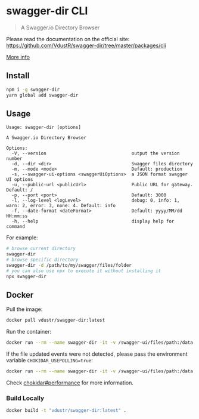 # swagger-dir CLI

> A Swagger.io Directory Browser

Please read the documentation on the official site: <https://github.com/VdustR/swagger-dir/tree/master/packages/cli>

[More info](../../README.md)

## Install

```sh
npm i -g swagger-dir
yarn global add swagger-dir
```

## Usage

```
Usage: swagger-dir [options]

A Swagger.io Directory Browser

Options:
  -V, --version                                output the version number
  -d, --dir <dir>                              Swagger files directory
  -m, --mode <mode>                            Default: production
  -s, --swagger-ui-options <swaggerUiOptions>  a JSON format swagger UI options
  -u, --public-url <publicUrl>                 Public URL for gateway. Default: /
  -p, --port <port>                            Default: 3000
  -l, --log-level <logLevel>                   debug: 0, info: 1, warn: 2, error: 3, none: 4. Default: info
  -f, --date-format <dateFormat>               Default: yyyy/MM/dd HH:mm:ss
  -h, --help                                   display help for command
```

For example:

```sh
# browse current directory
swagger-dir
# browse specific directory
swagger-dir -d /path/to/my/swagger/files/folder
# you can also use npx to execute it without installing it
npx swagger-dir
```

## Docker

Pull the image:

```sh
docker pull vdustr/swagger-dir:latest
```

Run the container:

```sh
docker run --rm --name swagger-dir -it -v /swagger-ui/files/path:/data -p 80:3000 vdustr/swagger-dir:latest
```

If the file updated events were not detected, please pass the environment variable `CHOKIDAR_USEPOLLING=true`:

```sh
docker run --rm --name swagger-dir -it -v /swagger-ui/files/path:/data -p 80:3000 -e CHOKIDAR_USEPOLLING=true vdustr/swagger-dir:latest
```

Check [chokidar#performance](https://github.com/paulmillr/chokidar#performance) for more information.

### Build Locally

```sh
docker build -t "vdustr/swagger-dir:latest" .
```
